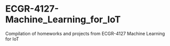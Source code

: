 # ECGR-4127-Machine_Learning_for_IoT
Compilation of homeworks and projects from ECGR-4127 Machine Learning for IoT
